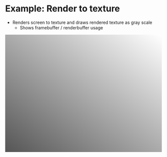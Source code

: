 # Example: Render to texture

* Renders screen to texture and draws rendered texture as gray scale
  * Shows framebuffer / renderbuffer usage

![screenshot](https://github.com/mrautio/duktape-webgl/blob/master/examples/04_render_to_texture/screenshot_render_to_texture.png "Render to texture")

